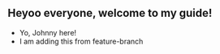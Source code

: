 ## Heyoo  everyone, welcome to my guide!

- Yo, Johnny here!
- I am adding this from feature-branch
